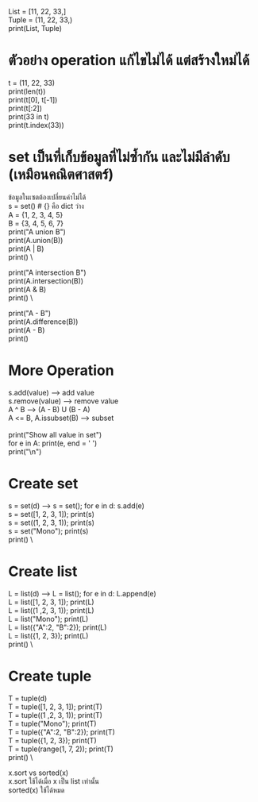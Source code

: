 List = [11, 22, 33,] \
Tuple = (11, 22, 33,) \
print(List, Tuple) 

# ตัวอย่าง operation แก้ไขไม่ได้ แต่สร้างใหม่ได้
t = (11, 22, 33) \
print(len(t)) \
print(t[0], t[-1]) \
print(t[:2]) \
print(33 in t) \
print(t.index(33)) 


# set เป็นที่เก็บข้อมูลที่ไม่ซ้ำกัน และไม่มีลำดับ (เหมือนคณิตศาสตร์)
ข้อมูลในเซตต้องเปลี่ยนค่าไม่ได้ \
s = set() # {} คือ dict ว่าง \
A = {1, 2, 3, 4, 5} \
B = {3, 4, 5, 6, 7} \
print("A union B") \
print(A.union(B)) \
print(A | B) \
print() \

print("A intersection B") \
print(A.intersection(B)) \
print(A & B) \
print() \

print("A - B") \
print(A.difference(B)) \
print(A - B) \
print() 

# More Operation
s.add(value) --> add value \
s.remove(value) --> remove value \
A ^ B --> (A - B) U (B - A) \
A <= B, A.issubset(B) --> subset \
 \
print("Show all value in set") \
for e in A: print(e, end = ' ') \
print("\n")

# Create set
s = set(d) --> s = set(); for e in d: s.add(e) \
s = set([1, 2, 3, 1]);     print(s) \
s = set((1, 2, 3, 1));     print(s) \
s = set("Mono");           print(s) \
print() \

# Create list
L = list(d) --> L = list(); for e in d: L.append(e) \
L = list([1, 2, 3, 1]);    print(L) \
L = list((1 ,2, 3, 1));    print(L) \
L = list("Mono");          print(L) \
L = list({"A":2, "B":2});  print(L) \
L = list({1, 2, 3});       print(L) \
print() \
 
# Create tuple
T = tuple(d)  \
T = tuple([1, 2, 3, 1]);   print(T) \
T = tuple((1 ,2, 3, 1));   print(T) \
T = tuple("Mono");         print(T) \
T = tuple({"A":2, "B":2}); print(T) \
T = tuple({1, 2, 3});      print(T) \
T = tuple(range(1, 7, 2)); print(T) \
print() \
 
x.sort vs sorted(x) \
x.sort ใช้ได้เมื่อ x เป็น list เท่านั้น \
sorted(x) ใช้ได้หมด 
